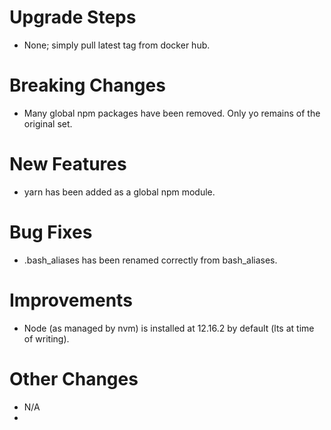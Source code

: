 # Upgrade Steps
- None; simply pull latest tag from docker hub.

# Breaking Changes
- Many global npm packages have been removed. Only yo remains of the original set.

# New Features
- yarn has been added as a global npm module.

# Bug Fixes
- .bash_aliases has been renamed correctly from bash_aliases.

# Improvements
- Node (as managed by nvm) is installed at 12.16.2 by default (lts at time of writing).

# Other Changes
- N/A
-
